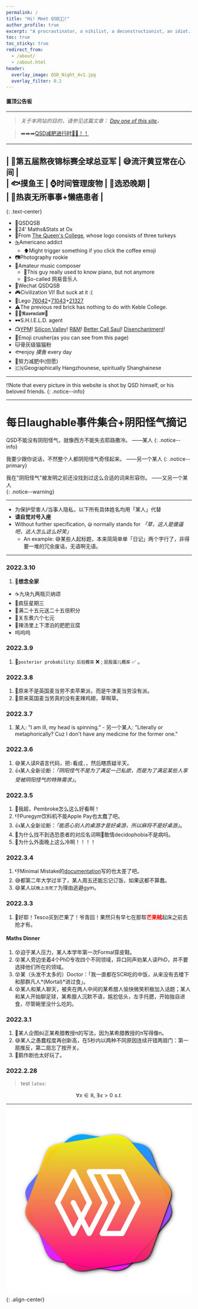```yaml
---
permalink: /
title: "Hi! Meet QSD😵‍💫!"
author_profile: true
excerpt: "A procrastinator, a nihilist, a deconstructionist, an idiot. "
toc: true
toc_sticky: true
redirect_from: 
  - /about/
  - /about.html
header:
  overlay_image: QSD_Night_4v1.jpg
  overlay_filter: 0.2
---
```


#### 置顶公告板

------
> *关于本网站的目的，请参见这篇文章： <a href="https://qsdqsb.github.io/posts/2022/03/day-one/" target="_blank">Day one of this site</a>。*

> ➡️➡️➡️<a href="https://qsdqsb.github.io/files/Commitments/Commitment_2022_1.pdf" target="_blank">QSD减肥进行时💨💨！！</a>

---

## | 🌃第五届熬夜锦标赛全球总亚军 | 😅流汗黄豆常在心间 |<br>| 🐟摸鱼王 | ⌚️时间管理废物 | 🚦选恐晚期 |<br>| 🤤热衷无所事事+懒癌患者 |
{: .text-center}


- 🤖QSDQSB
- 🔬24' Maths&Stats at Ox
- 🦃From [The Queen's College](https://www.queens.ox.ac.uk), whose logo consists of three turkeys
- [☕️](https://qsdqsb.github.io/posts/2022/03/coffee-counter)Americano addict
  - ⬆️Might trigger something if you click the coffee emoji
- 📷Photography rookie
- 🎸Amateur music composer
  - 🎹This guy really used to know piano, but not anymore
  - 🎻So-called 网易音乐人
- 📱Wechat QSDQSB
- 🎮Civilization VI! But suck at it :(
- 🧱Lego [76042](https://www.lego.com/en-gb/product/the-shield-helicarrier-76042)+[71043](https://www.lego.com/en-gb/product/hogwarts-castle-71043)+[21327](https://www.lego.com/en-gb/product/typewriter-21327)
- ⚠️The previous red brick has nothing to do with Keble College.
- 🧙‍♂️𝕽𝖆𝖛𝖊𝖓𝖈𝖑𝖆𝖜🦅
- 🕶S.H.I.E.L.D. agent
- 📺[YPM](https://www.imdb.com/title/tt0086831/)! [Silicon Valley](https://www.imdb.com/title/tt2575988/)! [R&M](https://www.imdb.com/title/tt2861424/)! [Better Call Saul](https://www.imdb.com/title/tt3032476/)! [Disenchantment](https://www.imdb.com/title/tt5363918/)!
- 👾Emoji crusher(as you can see from this page)
- 🐱骨灰级猫猫粉
- 🐟enjoy *摸鱼* every day
- 🏃努力减肥中(但愿)
- 🇨🇳Geographically Hangzhounese, spiritually Shanghainese


----------

‼️Note that every picture in this website is shot by QSD himself, or his beloved friends.
{: .notice--info}

-----

# 每日laughable事件集合+阴阳怪气摘记

QSD不能没有阴阳怪气，就像西方不能失去耶路撒冷。         ——某人
{: .notice--info}

我要少跟你说话，不然整个人都阴阳怪气奇怪起来。          ——另一个某人
{: .notice--primary}

我在"阴阳怪气"被发明之前还没找到过这么合适的词来形容你。  ——又另一个某人  
{: .notice--warning}

----

- 为保护受害人/当事人隐私，以下所有具体姓名均用「某人」代替
- **请自觉对号入座**
- Without further specification, `😅` normally stands for *「草，这人是傻逼吧，这人怎么这么好笑」*
  - An example: 😅某些人起标题，本来简简单单「日记」两个字行了，非得要一堆的冗余废话，无语啊无语。

----
### 2022.3.10
1. 🥺**想念全家** 
  - ☕️九块九两瓶贝纳颂 
  - 🤪疯狂星期三 
  - 🤑满二十五元送二十五倍积分 
  - 🍢关东煮六个七元 
  - 🍲辣汤里上下漂泊的肥肥豆腐
  - 呜呜呜

### 2022.3.9
1. 🥸`posterior probability`: `后验概率` ❌ ; `屁股蛋儿概率` ✅ 。

### 2022.3.8
1. 🍔原来不是英国麦当劳不卖苹果派，而是牛津麦当劳没有派。
2. 🐔原来英国麦当劳真的没有麦辣鸡翅，草啊草。

### 2022.3.7
1. 某人: "I am ill, my head is spinning." - 另一个某人: "Literally or metaphorically? Cuz I don't have any medicine for the former one."

### 2022.3.6
1. 😅某人读R语言代码，把`:`看成`,`，然后瞎质疑半天。
2. 👍某人全新论断：*「阴阳怪气不是为了满足一己私欲，而是为了满足某些人享受被阴阳怪气的特殊需求」*。

### 2022.3.5
1. 🍋我超，Pembroke怎么这么好看啊！
2. 👎Puregym饮料机不能Apple Pay也太蠢了吧。
3. 👍某人全新论断：*「能恶心别人的桌游才是好桌游，所以麻将不是好桌游」*。
4. 😤为什么找不到选恐患者的对应名词啊😤敢情decidophobia不是病吗。
5. 🥶为什么外面晚上这么冷啊！！！！


### 2022.3.4
1. 👎Minimal Mistake的[documentation](https://mmistakes.github.io/minimal-mistakes/docs/quick-start-guide/)写的也太差了吧。
2. 😅都第二年大学过半了，某人周五还能忘记订饭，如果这都不算蠢。
3. 😅某人以`晚上冻死了`为理由逃避gym。

### 2022.3.3
1. 🤩好耶！Tesco买到芒果了！爷青回！果然只有早七在那帮<span style="color:red">**芒果贼**</span>起床之前去抢才有。

#### Maths Dinner

1. 😵迫于某人压力，某人本学年第一次Formal穿皮鞋。
2. 😵某人旁边坐着4个PhD专攻四个不同领域，异口同声劝某人读PhD，并不要选择他们所在的领域。
3. 😵某（头发不太多的）Doctor：「我一直都在SCR吃的中饭，从来没有去楼下和那群凡人*(Mortal)*进过食」。
4. 😵某人和某人聊天，被夹在两人中间的某希腊人愉快微笑积极加入话题；某人和某人开始聊足球，某希腊人沉默不语，尴尬低头，左手托腮，开始独自进食，尽管碗里没什么吃的。

### 2022.3.1

1. 🥸某人企图纠正某希腊教授π的写法，因为某希腊教授的π写得像n。
2. 😅某人之愚蠢程度再创新高，在5秒内以两种不同原因连续开错两扇门：第一扇推反，第二扇忘了按开关。
3. 🤩鹅作剧也太好玩了。

### 2022.2.28

> test `latex`: 

$$\forall x \in \mathbb{R}, \exists \,\epsilon >0 \,\,s.t. $$

----

![](/images/QSDLOGO-2000.svg){: .align-center}